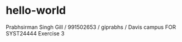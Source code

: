 # hello-world
Prabhsirman Singh Gill / 991502653 / giprabhs / Davis campus FOR SYST24444 Exercise 3
